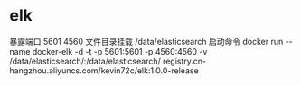 # elk
暴露端口 5601 4560
文件目录挂载 /data/elasticsearch
启动命令 docker run --name docker-elk -d -t -p 5601:5601 -p 4560:4560 -v /data/elasticsearch/:/data/elasticsearch/ registry.cn-hangzhou.aliyuncs.com/kevin72c/elk:1.0.0-release